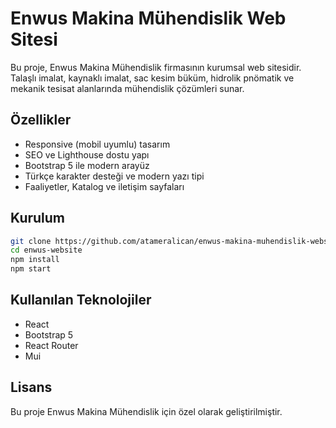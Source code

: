 # Enwus Makina Mühendislik Web Sitesi

Bu proje, Enwus Makina Mühendislik firmasının kurumsal web sitesidir.  
Talaşlı imalat, kaynaklı imalat, sac kesim büküm, hidrolik pnömatik ve mekanik tesisat alanlarında mühendislik çözümleri sunar.

## Özellikler
- Responsive (mobil uyumlu) tasarım
- SEO ve Lighthouse dostu yapı
- Bootstrap 5 ile modern arayüz
- Türkçe karakter desteği ve modern yazı tipi
- Faaliyetler, Katalog ve iletişim sayfaları

## Kurulum

```bash
git clone https://github.com/atameralican/enwus-makina-muhendislik-website.git
cd enwus-website
npm install
npm start
```

## Kullanılan Teknolojiler
- React
- Bootstrap 5 
- React Router
- Mui

## Lisans
Bu proje Enwus Makina Mühendislik için özel olarak geliştirilmiştir.